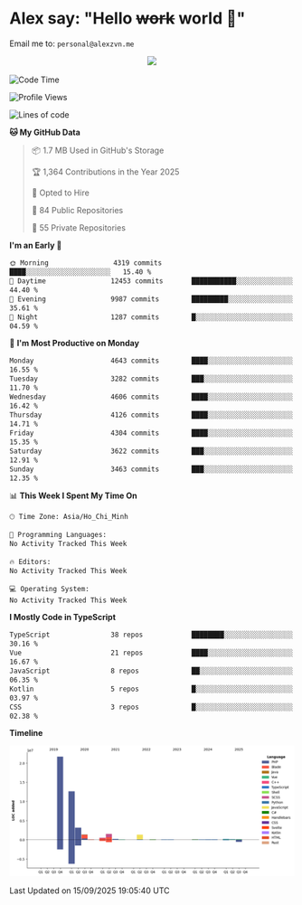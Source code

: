 # Alex say: "Hello ~~work~~ world 🐾"
Email me to: `personal@alexzvn.me`


<p align=center>
  <a href="https://skillicons.dev">
    <img src="https://skillicons.dev/icons?i=ts,js,php,nodejs,bun,vue,nuxt,react,svelte,tauri,laravel,rust,mongodb,docker,electron,redis,rabbitmq,tailwind,git,cloudflare,elysia,mysql,nginx,rollupjs,sentry,ubuntu,yarn,html,css,vite" />
  </a>
</p>

<!--START_SECTION:waka-->
![Code Time](http://img.shields.io/badge/Code%20Time-1%2C066%20hrs%2055%20mins-blue)

![Profile Views](http://img.shields.io/badge/Profile%20Views-59-blue)

![Lines of code](https://img.shields.io/badge/From%20Hello%20World%20I%27ve%20Written-43.6%20million%20lines%20of%20code-blue)

**🐱 My GitHub Data** 

> 📦 1.7 MB Used in GitHub's Storage 
 > 
> 🏆 1,364 Contributions in the Year 2025
 > 
> 💼 Opted to Hire
 > 
> 📜 84 Public Repositories 
 > 
> 🔑 55 Private Repositories 
 > 
**I'm an Early 🐤** 

```text
🌞 Morning                4319 commits        ████░░░░░░░░░░░░░░░░░░░░░   15.40 % 
🌆 Daytime                12453 commits       ███████████░░░░░░░░░░░░░░   44.40 % 
🌃 Evening                9987 commits        █████████░░░░░░░░░░░░░░░░   35.61 % 
🌙 Night                  1287 commits        █░░░░░░░░░░░░░░░░░░░░░░░░   04.59 % 
```
📅 **I'm Most Productive on Monday** 

```text
Monday                   4643 commits        ████░░░░░░░░░░░░░░░░░░░░░   16.55 % 
Tuesday                  3282 commits        ███░░░░░░░░░░░░░░░░░░░░░░   11.70 % 
Wednesday                4606 commits        ████░░░░░░░░░░░░░░░░░░░░░   16.42 % 
Thursday                 4126 commits        ████░░░░░░░░░░░░░░░░░░░░░   14.71 % 
Friday                   4304 commits        ████░░░░░░░░░░░░░░░░░░░░░   15.35 % 
Saturday                 3622 commits        ███░░░░░░░░░░░░░░░░░░░░░░   12.91 % 
Sunday                   3463 commits        ███░░░░░░░░░░░░░░░░░░░░░░   12.35 % 
```


📊 **This Week I Spent My Time On** 

```text
🕑︎ Time Zone: Asia/Ho_Chi_Minh

💬 Programming Languages: 
No Activity Tracked This Week

🔥 Editors: 
No Activity Tracked This Week

💻 Operating System: 
No Activity Tracked This Week
```

**I Mostly Code in TypeScript** 

```text
TypeScript               38 repos            ████████░░░░░░░░░░░░░░░░░   30.16 % 
Vue                      21 repos            ████░░░░░░░░░░░░░░░░░░░░░   16.67 % 
JavaScript               8 repos             ██░░░░░░░░░░░░░░░░░░░░░░░   06.35 % 
Kotlin                   5 repos             █░░░░░░░░░░░░░░░░░░░░░░░░   03.97 % 
CSS                      3 repos             █░░░░░░░░░░░░░░░░░░░░░░░░   02.38 % 
```



**Timeline**

![Lines of Code chart](https://raw.githubusercontent.com/alexzvn/alexzvn/main/assets/bar_graph.png)


 Last Updated on 15/09/2025 19:05:40 UTC
<!--END_SECTION:waka-->
